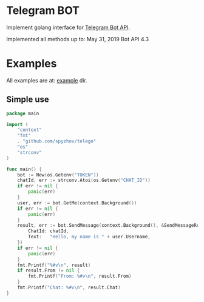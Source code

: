 # Telegram BOT

Implement golang interface for [Telegram Bot API](https://core.telegram.org/bots/api).

Implemented all methods up to: May 31, 2019 Bot API 4.3

# Examples

All examples are at: [example](example/) dir.

## Simple use

```go
package main

import (
	"context"
	"fmt"
	. "github.com/spyzhov/telego"
	"os"
	"strconv"
)

func main() {
	bot := New(os.Getenv("TOKEN"))
	chatId, err := strconv.Atoi(os.Getenv("CHAT_ID"))
	if err != nil {
		panic(err)
	}
	user, err := bot.GetMe(context.Background())
	if err != nil {
		panic(err)
	}
	result, err := bot.SendMessage(context.Background(), &SendMessageRequest{
		ChatId: chatId,
		Text:   "Hello, my name is " + user.Username,
	})
	if err != nil {
		panic(err)
	}
	fmt.Printf("%#v\n", result)
	if result.From != nil {
		fmt.Printf("From: %#v\n", result.From)
	}
	fmt.Printf("Chat: %#v\n", result.Chat)
}

```